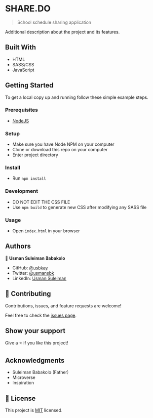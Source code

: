 # SHARE.DO

> School schedule sharing application

<!-- ![screenshot](./app_screenshot.png) -->

Additional description about the project and its features.

## Built With

- HTML
- SASS/CSS
- JavaScript

<!-- ## Live Demo

[Live Demo Link](https://livedemo.com) -->

## Getting Started

To get a local copy up and running follow these simple example steps.

### Prerequisites

- [NodeJS](https://nodejs.org/en/)

### Setup

- Make sure you have Node NPM on your computer
- Clone or download this repo on your computer
- Enter project directory

### Install

- Run `npm install`

### Development

- DO NOT EDIT THE CSS FILE
- Use `npm build` to generate new CSS after modifying any SASS file

### Usage

- Open `index.html` in your browser

## Authors

👤 **Usman Suleiman Babakolo**

- GitHub: [@usbkay](https://github.com/usbkay)
- Twitter: [@usmansbk](https://twitter.com/usmansbk)
- LinkedIn: [Usman Suleiman](https://www.linkedin.com/in/usman-suleiman-82b444140/)

## 🤝 Contributing

Contributions, issues, and feature requests are welcome!

Feel free to check the [issues page](../../issues/).

## Show your support

Give a ⭐️ if you like this project!

## Acknowledgments

- Suleiman Babakolo (Father)
- Microverse
- Inspiration

## 📝 License

This project is [MIT](./MIT.md) licensed.
